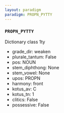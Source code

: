 ```yaml
---
layout: paradigm
paradigm: PROPN_PYTTY
---
```

### ` PROPN_PYTTY `

Dictionary class 1ty
* grade_dir: weaken
* plurale_tantum: False
* pos: NOUN
* stem_diphthong: None
* stem_vowel: None
* upos: PROPN
* harmony: front
* kotus_av: C
* kotus_tn: 1
* clitics: False
* possessive: False
